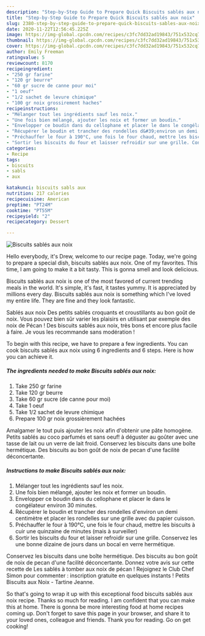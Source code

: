 ```yaml
---
description: "Step-by-Step Guide to Prepare Quick Biscuits sablés aux noix"
title: "Step-by-Step Guide to Prepare Quick Biscuits sablés aux noix"
slug: 2380-step-by-step-guide-to-prepare-quick-biscuits-sables-aux-noix
date: 2020-11-22T12:56:45.225Z
image: https://img-global.cpcdn.com/recipes/c3fc7dd32ad19843/751x532cq70/biscuits-sables-aux-noix-photo-principale-de-la-recette.jpg
thumbnail: https://img-global.cpcdn.com/recipes/c3fc7dd32ad19843/751x532cq70/biscuits-sables-aux-noix-photo-principale-de-la-recette.jpg
cover: https://img-global.cpcdn.com/recipes/c3fc7dd32ad19843/751x532cq70/biscuits-sables-aux-noix-photo-principale-de-la-recette.jpg
author: Emily Freeman
ratingvalue: 5
reviewcount: 8170
recipeingredient:
- "250 gr farine"
- "120 gr beurre"
- "60 gr sucre de canne pour moi"
- "1 oeuf"
- "1/2 sachet de levure chimique"
- "100 gr noix grossirement haches"
recipeinstructions:
- "Mélanger tout les ingrédients sauf les noix."
- "Une fois bien mélangé, ajouter les noix et former un boudin."
- "Envelopper ce boudin dans du cellophane et placer le dans le congélateur environ 30 minutes."
- "Récupérer le boudin et trancher des rondelles d&#39;environ un demi centimètre et placer les rondelles sur une grille avec du papier cuisson."
- "Préchauffer le four à 190°C, une fois le four chaud, mettre les biscuits à cuir une quinzaine de minutes (mais à surveiller)"
- "Sortir les biscuits du four et laisser refroidir sur une grille. Conservez les une bonne dizaine de jours dans un bocal en verre hermétique."
categories:
- Recipe
tags:
- biscuits
- sabls
- aux

katakunci: biscuits sabls aux 
nutrition: 217 calories
recipecuisine: American
preptime: "PT24M"
cooktime: "PT55M"
recipeyield: "2"
recipecategory: Dessert

---
```



![Biscuits sablés aux noix](https://img-global.cpcdn.com/recipes/c3fc7dd32ad19843/751x532cq70/biscuits-sables-aux-noix-photo-principale-de-la-recette.jpg)

Hello everybody, it's Drew, welcome to our recipe page. Today, we're going to prepare a special dish, biscuits sablés aux noix. One of my favorites. This time, I am going to make it a bit tasty. This is gonna smell and look delicious.

Biscuits sablés aux noix is one of the most favored of current trending meals in the world. It's simple, it's fast, it tastes yummy. It is appreciated by millions every day. Biscuits sablés aux noix is something which I've loved my entire life. They are fine and they look fantastic.

Sablés aux noix Des petits sablés croquants et croustillants au bon goût de noix. Vous pouvez bien sûr varier les plaisirs en utilisant par exemple des noix de Pécan ! Des biscuits sablés aux noix, très bons et encore plus facile à faire. Je vous les recommande sans modération !


To begin with this recipe, we have to prepare a few ingredients. You can cook biscuits sablés aux noix using 6 ingredients and 6 steps. Here is how you can achieve it.

<!--inarticleads1-->

##### The ingredients needed to make Biscuits sablés aux noix:

1. Take 250 gr farine
1. Take 120 gr beurre
1. Take 60 gr sucre (de canne pour moi)
1. Take 1 oeuf
1. Take 1/2 sachet de levure chimique
1. Prepare 100 gr noix grossièrement hachées


Amalgamer le tout puis ajouter les noix afin d&#39;obtenir une pâte homogène. Petits sablés au coco parfumés et sans oeuf! à déguster au goûter avec une tasse de lait ou un verre de lait froid. Conservez les biscuits dans une boîte hermétique. Des biscuits au bon goût de noix de pecan d&#39;une facilité déconcertante. 

<!--inarticleads2-->

##### Instructions to make Biscuits sablés aux noix:

1. Mélanger tout les ingrédients sauf les noix.
1. Une fois bien mélangé, ajouter les noix et former un boudin.
1. Envelopper ce boudin dans du cellophane et placer le dans le congélateur environ 30 minutes.
1. Récupérer le boudin et trancher des rondelles d&#39;environ un demi centimètre et placer les rondelles sur une grille avec du papier cuisson.
1. Préchauffer le four à 190°C, une fois le four chaud, mettre les biscuits à cuir une quinzaine de minutes (mais à surveiller)
1. Sortir les biscuits du four et laisser refroidir sur une grille. Conservez les une bonne dizaine de jours dans un bocal en verre hermétique.


Conservez les biscuits dans une boîte hermétique. Des biscuits au bon goût de noix de pecan d&#39;une facilité déconcertante. Donnez votre avis sur cette recette de Les sablés à tomber aux noix de pécan ! Rejoignez le Club Chef Simon pour commenter : inscription gratuite en quelques instants ! Petits Biscuits aux Noix - Tartine Jeanne. 

So that's going to wrap it up with this exceptional food biscuits sablés aux noix recipe. Thanks so much for reading. I am confident that you can make this at home. There is gonna be more interesting food at home recipes coming up. Don't forget to save this page in your browser, and share it to your loved ones, colleague and friends. Thank you for reading. Go on get cooking!
